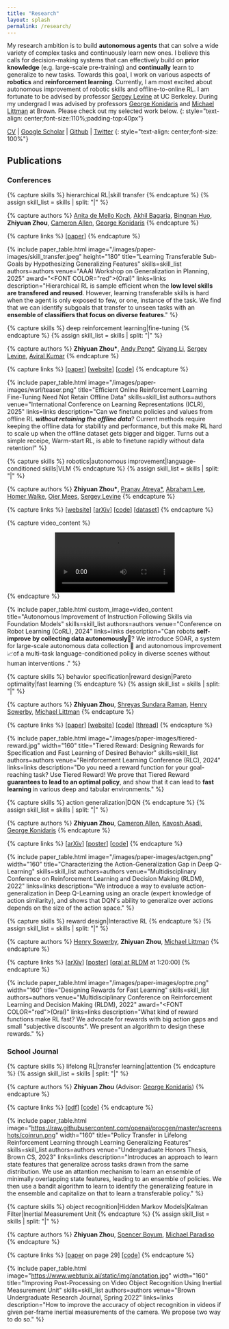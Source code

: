 ```yaml
---
title: "Research"
layout: splash
permalink: /research/
---
```

My research ambition is to build **autonomous agents** that can solve a wide variety of complex tasks and continuously learn new ones. I believe this calls for decision-making systems that can effectively build on **prior knowledge** (e.g. large-scale pre-training) and **continually** learn to generalize to new tasks. Towards this goal, I work on various aspects of **robotics** and **reinforcement learning**. Currently, I am most excited about autonomous improvement of robotic skills and offline-to-online RL.
I am fortunate to be advised by professor [Sergey Levine](https://people.eecs.berkeley.edu/~svlevine/) at UC Berkeley. 
During my undergrad I was advised by professors [George Konidaris](https://cs.brown.edu/people/gdk/) and [Michael Littman](https://www.littmania.com) at Brown. Please check out my selected work below.
{: style="text-align: center;font-size:110%;padding-top:40px"}

[CV](/pdfs/bio/CV.pdf) \|
[Google Scholar](https://scholar.google.com/citations?user=unQVOJkAAAAJ&hl=en) \|
[Github](https://github.com/zhouzypaul) \|
[Twitter](https://twitter.com/zhiyuan_zhou_)
{: style="text-align: center;font-size: 100%"}


<!-- style -->
<link rel="stylesheet" href="/assets/css/styles.css">


## Publications

### Conferences 

{% capture skills %}
hierarchical RL|skill transfer
{% endcapture %}
{% assign skill_list = skills | split: "|" %}

{% capture authors %}
<a href="https://scholar.google.com/citations?user=yCd081YAAAAJ&hl=en">Anita de Mello Koch</a>,
<a href="https://abagaria.github.io">Akhil Bagaria</a>,
<a href="https://www.linkedin.com/in/bingnan-huo-a04444258">Bingnan Huo</a>,
<strong>Zhiyuan Zhou</strong>,
<a href="https://camallen.net">Cameron Allen</a>,
<a href="https://cs.brown.edu/people/gdk/">George Konidaris</a>
{% endcapture %}

{% capture links %}
[<a href="https://openreview.net/pdf?id=I3lTKA9tjO">paper</a>]
{% endcapture %}

{% include paper_table.html 
  image="/images/paper-images/skill_transfer.jpeg"
  height="180"
  title="Learning Transferable Sub-Goals by Hypothesizing Generalizing Features"
  skills=skill_list
  authors=authors
  venue="AAAI Workshop on Generalization in Planning, 2025"
  award="<FONT COLOR=\"red\">(Oral)</FONT>"
  links=links
  description="Hierarchical RL is sample efficient when the <b>low level skills are transfered and reused</b>. However, learning transferable skills is hard when the agent is only exposed to few, or one, instance of the task. We find that we can identify subgoals that transfer to unseen tasks with an <b>ensemble of classifiers that focus on diverse features</b>."
%}

{% capture skills %}
deep reinforcement learning|fine-tuning
{% endcapture %}
{% assign skill_list = skills | split: "|" %}

{% capture authors %}
<strong>Zhiyuan Zhou*</strong>,
<a href="https://andypeng05.github.io/">Andy Peng*</a>,
<a href="https://colinqiyangli.github.io">Qiyang Li</a>,
<a href="https://people.eecs.berkeley.edu/~svlevine/">Sergey Levine</a>,
<a href="https://aviralkumar2907.github.io">Aviral Kumar</a>
{% endcapture %}

{% capture links %}
[<a href="http://arxiv.org/abs/2412.07762">paper</a>]
[<a href="/wsrl/">website</a>]
[<a href="https://github.com/zhouzypaul/wsrl">code</a>]
{% endcapture %}

{% include paper_table.html 
  image="/images/paper-images/wsrl/teaser.png"
  title="Efficient Online Reinforcement Learning Fine-Tuning Need Not Retain Offline Data"
  skills=skill_list
  authors=authors
  venue="International Conference on Learning Representations (ICLR), 2025"
  links=links
  description="Can we finetune policies and values from offline RL <b>*without retaining the offline data*</b>? Current methods require keeping the offline data for stability and performance, but this make RL hard to scale up when the offline dataset gets bigger and bigger. Turns out a simple receipe, Warm-start RL, is able to finetune rapidly without data retention!"
%}

{% capture skills %}
robotics|autonomous improvement|language-conditioned skills|VLM
{% endcapture %}
{% assign skill_list = skills | split: "|" %}

{% capture authors %}
<strong>Zhiyuan Zhou*</strong>,
<a href="https://pranavatreya.github.io">Pranav Atreya*</a>,
<a href="https://www.linkedin.com/in/abraham-lee-4a0497242?original_referer=https%3A%2F%2Fwww.google.com%2F">Abraham Lee</a>,
<a href="https://homerwalke.com/">Homer Walke</a>,
<a href="https://www.oiermees.com/">Oier Mees</a>,
<a href="https://people.eecs.berkeley.edu/~svlevine/">Sergey Levine</a>
{% endcapture %}

{% capture links %}
[<a href="https://auto-improvement.github.io">website</a>]
[<a href="https://arxiv.org/abs/2407.20635">arXiv</a>]
[<a href="https://github.com/rail-berkeley/soar">code</a>]
[<a href="https://rail.eecs.berkeley.edu/datasets/soar_release/">dataset</a>]
{% endcapture %}

{% capture video_content %}
<div style="max-width:100%; display:flex; justify-content:center;">
  <video style="width:100%; max-width:280px; height:auto;" controls autoplay>
    <source src="https://auto-improvement.github.io/static/videos/teaser_video.mp4" type="video/mp4">
    Your browser does not support the video tag.
  </video>
</div>
{% endcapture %}

{% include paper_table.html 
  custom_image=video_content
  title="Autonomous Improvement of Instruction Following Skills via Foundation Models"
  skills=skill_list
  authors=authors
  venue="Conference on Robot Learning (CoRL), 2024"
  links=links
  description="Can robots <b>self-improve by collecting data autonomously</b>🤖? We introduce SOAR, a system for large-scale autonomous data collection 🚀 and autonomous improvement📈of a multi-task language-conditioned policy in diverse scenes without human interventions ."
%}

{% capture skills %}
behavior specification|reward design|Pareto optimality|fast learning
{% endcapture %}
{% assign skill_list = skills | split: "|" %}

{% capture authors %}
<strong>Zhiyuan Zhou</strong>,
<a href="https://www.linkedin.com/in/shreyas-raman-167a2a142/">Shreyas Sundara Raman</a>,
<a href="https://www.linkedin.com/in/henry-sowerby-a54aa592/">Henry Sowerby</a>,
<a href="https://www.littmania.com">Michael Littman</a>
{% endcapture %}

{% capture links %}
[<a href="https://rlj.cs.umass.edu/2024/papers/Paper159.html">paper</a>]
[<a href="/tiered_reward/">website</a>]
[<a href="https://github.com/zhouzypaul/tiered-reward">code</a>]
[<a href="https://x.com/zhiyuan_zhou_/status/1821261534456402001">thread</a>]
{% endcapture %}

{% include paper_table.html 
  image="/images/paper-images/tiered-reward.jpg"
  width="160"
  title="Tiered Reward: Designing Rewards for Specification and Fast Learning of Desired Behavior"
  skills=skill_list
  authors=authors
  venue="Reinforcement Learning Conference (RLC), 2024"
  links=links
  description="Do you need a reward function for your goal-reaching task? Use Tiered Reward! We prove that Tiered Reward <b>guarantees to lead to an optimal policy</b>, and show that it can lead to <b>fast learning</b> in various deep and tabular environments."
%}

{% capture skills %}
action generalization|DQN
{% endcapture %}
{% assign skill_list = skills | split: "|" %}

{% capture authors %}
<strong>Zhiyuan Zhou</strong>,
<a href="https://camallen.net">Cameron Allen</a>,
<a href="https://cs.brown.edu/people/kasadiat/authors/kavosh-asadi/">Kavosh Asadi</a>,
<a href="https://cs.brown.edu/people/gdk/">George Konidaris</a>
{% endcapture %}

{% capture links %}
[<a href="https://arxiv.org/abs/2205.05588">arXiv</a>]
[<a href="../pdfs/posters/actgen_rldm_poster.pdf">poster</a>]
[<a href="https://github.com/camall3n/actgen">code</a>]
{% endcapture %}

{% include paper_table.html 
  image="/images/paper-images/actgen.png"
  width="160"
  title="Characterizing the Action-Generalization Gap in Deep Q-Learning"
  skills=skill_list
  authors=authors
  venue="Multidisciplinary Conference on Reinforcement Learning and Decision Making (RLDM), 2022"
  links=links
  description="We introduce a way to evaluate action-generalization in Deep Q-Learning using an oracle (expert knowledge of action similarity), and shows that DQN's ability to generalize over actions depends on the size of the action space."
%}

{% capture skills %}
reward design|Interactive RL
{% endcapture %}
{% assign skill_list = skills | split: "|" %}

{% capture authors %}
<a href="https://www.linkedin.com/in/henry-sowerby-a54aa592/">Henry Sowerby</a>,
<strong>Zhiyuan Zhou</strong>,
<a href="https://www.littmania.com">Michael Littman</a>
{% endcapture %}

{% capture links %}
[<a href="https://arxiv.org/abs/2205.15400">arXiv</a>]
[<a href="../pdfs/posters/optre_rldm_poster.pdf">poster</a>]
[<a href="https://brown.hosted.panopto.com/Panopto/Pages/Viewer.aspx?id=7adfa2ab-3dde-46ab-b69e-aea800efe5ef">oral at RLDM</a> at 1:20:00]
{% endcapture %}

{% include paper_table.html 
  image="/images/paper-images/optre.png"
  width="160"
  title="Designing Rewards for Fast Learning"
  skills=skill_list
  authors=authors
  venue="Multidisciplinary Conference on Reinforcement Learning and Decision Making (RLDM), 2022"
  award="<FONT COLOR=\"red\">(Oral)</FONT>"
  links=links
  description="What kind of reward functions make RL fast? We advocate for rewards with big action gaps and small \"subjective discounts\". We present an algorithm to design these rewards."
%}

### School Journal

{% capture skills %}
lifelong RL|transfer learning|attention
{% endcapture %}
{% assign skill_list = skills | split: "|" %}

{% capture authors %}
<strong>Zhiyuan Zhou</strong> (Advisor:  <a href="https://cs.brown.edu/people/gdk/">George Konidaris</a>)
{% endcapture %}

{% capture links %}
[<a href="https://cs.brown.edu/media/filer_public/c2/72/c272a1f8-1186-4a85-8f97-cfe8a1a7278a/zhouzhiyuan_honors_thesis.pdf">pdf</a>]
[<a href="https://github.com/zhouzypaul/policy-transfer-lifelong-rl">code</a>]
{% endcapture %}

{% include paper_table.html 
  image="https://raw.githubusercontent.com/openai/procgen/master/screenshots/coinrun.png"
  width="160"
  title="Policy Transfer in Lifelong Reinforcement Learning through Learning Generalizing Features"
  skills=skill_list
  authors=authors
  venue="Undergraduate Honors Thesis, Brown CS, 2023"
  links=links
  description="Introduces an approach to learn state features that generalize across tasks drawn from the same distribution. We use an attantion mechanism to learn an ensemble of minimally overlapping state features, leading to an ensemble of policies. We then use a bandit algorithm to learn to identify the generalizing feature in the ensemble and capitalize on that to learn a transferable policy."
%}

{% capture skills %}
object recognition|Hidden Markov Models|Kalman Filter|Inertial Measurement Unit
{% endcapture %}
{% assign skill_list = skills | split: "|" %}

{% capture authors %}
<strong>Zhiyuan Zhou</strong>,
<a href="https://rocketreach.co/spencer-boyum-email_78257776">Spencer Boyum</a>,
<a href="https://vivo.brown.edu/display/mparadis">Michael Paradiso</a>
{% endcapture %}

{% capture links %}
[<a href="https://brownresearchclub.weebly.com/spring-2022.html">paper</a> on page 29]
[<a href="https://github.com/zhouzypaul/object-recognition-imu">code</a>]
{% endcapture %}

{% include paper_table.html 
  image="https://www.webtunix.ai/static/img/anotation.jpg"
  width="160"
  title="Improving Post-Processing on Video Object Recognition Using Inertial Measurement Unit"
  skills=skill_list
  authors=authors
  venue="Brown Undergraduate Research Journal, Spring 2022"
  links=links
  description="How to improve the accuracy of object recognition in videos if given per-frame inertial measurements of the camera. We propose two way to do so."
%}
